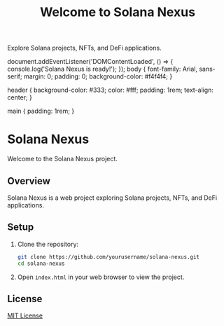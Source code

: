 <!DOCTYPE html>
<html lang="en">
<head>
    <meta charset="UTF-8">
    <meta name="viewport" content="width=device-width, initial-scale=1.0">
    <title>Solana Nexus</title>
    <link rel="stylesheet" href="style.css">
</head>
<body>
    <header>
        <h1>Welcome to Solana Nexus</h1>
    </header>
    <main>
        <p>Explore Solana projects, NFTs, and DeFi applications.</p>
    </main>
    <script src="app.js"></script>
</body>
</html>
document.addEventListener('DOMContentLoaded', () => {
    console.log('Solana Nexus is ready!');
});
body {
    font-family: Arial, sans-serif;
    margin: 0;
    padding: 0;
    background-color: #f4f4f4;
}

header {
    background-color: #333;
    color: #fff;
    padding: 1rem;
    text-align: center;
}

main {
    padding: 1rem;
}
# Solana Nexus

Welcome to the Solana Nexus project.

## Overview

Solana Nexus is a web project exploring Solana projects, NFTs, and DeFi applications.

## Setup

1. Clone the repository:
    ```bash
    git clone https://github.com/yourusername/solana-nexus.git
    cd solana-nexus
    ```

2. Open `index.html` in your web browser to view the project.

## License

[MIT License](LICENSE)
